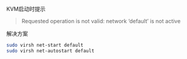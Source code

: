 KVM启动时提示

> Requested operation is not valid: network ‘default’ is not active

解决方案

```bash
sudo virsh net-start default
sudo virsh net-autostart default
```

